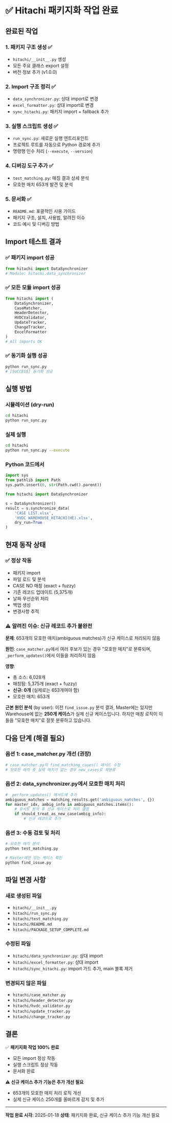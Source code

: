 # ✅ Hitachi 패키지화 작업 완료

## 완료된 작업

### 1. 패키지 구조 생성 ✅
- `hitachi/__init__.py` 생성
- 모든 주요 클래스 export 설정
- 버전 정보 추가 (v1.0.0)

### 2. Import 구조 정리 ✅
- `data_synchronizer.py`: 상대 import로 변경
- `excel_formatter.py`: 상대 import로 변경
- `sync_hitachi.py`: 패키지 import + fallback 추가

### 3. 실행 스크립트 생성 ✅
- `run_sync.py`: 새로운 실행 엔트리포인트
- 프로젝트 루트를 자동으로 Python 경로에 추가
- 명령행 인수 처리 (`--execute`, `--version`)

### 4. 디버깅 도구 추가 ✅
- `test_matching.py`: 매칭 결과 상세 분석
- 모호한 매치 653개 발견 및 분석

### 5. 문서화 ✅
- `README.md`: 포괄적인 사용 가이드
- 패키지 구조, 설치, 사용법, 알려진 이슈
- 코드 예시 및 디버깅 방법

## Import 테스트 결과

### ✅ 패키지 import 성공
```python
from hitachi import DataSynchronizer
# Module: hitachi.data_synchronizer
```

### ✅ 모든 모듈 import 성공
```python
from hitachi import (
    DataSynchronizer,
    CaseMatcher,
    HeaderDetector,
    HVDCValidator,
    UpdateTracker,
    ChangeTracker,
    ExcelFormatter
)
# All imports OK
```

### ✅ 동기화 실행 성공
```bash
python run_sync.py
# [SUCCESS] 동기화 성공
```

## 실행 방법

### 시뮬레이션 (dry-run)
```bash
cd hitachi
python run_sync.py
```

### 실제 실행
```bash
cd hitachi
python run_sync.py --execute
```

### Python 코드에서
```python
import sys
from pathlib import Path
sys.path.insert(0, str(Path.cwd().parent))

from hitachi import DataSynchronizer

s = DataSynchronizer()
result = s.synchronize_data(
    'CASE LIST.xlsx',
    'HVDC WAREHOUSE_HITACHI(HE).xlsx',
    dry_run=True
)
```

## 현재 동작 상태

### ✅ 정상 작동
- 패키지 import
- 파일 로드 및 분석
- CASE NO 매칭 (exact + fuzzy)
- 기존 레코드 업데이트 (5,375개)
- 날짜 우선순위 처리
- 백업 생성
- 변경사항 추적

### ⚠️  알려진 이슈: 신규 레코드 추가 불완전

**문제**: 653개의 모호한 매치(ambiguous matches)가 신규 케이스로 처리되지 않음

**원인**: `case_matcher.py`에서 여러 후보가 있는 경우 "모호한 매치"로 분류되며, `_perform_updates()`에서 이들을 처리하지 않음

**영향**:
- 총 소스: 6,028개
- 매칭됨: 5,375개 (exact + fuzzy)
- **신규: 0개** (실제로는 653개여야 함)
- 모호한 매치: 653개

**근본 원인 분석** (by user):
이전 `find_issue.py` 분석 결과, Master에는 있지만 Warehouse에 없는 **250개 케이스**가 실제 신규 케이스입니다. 하지만 매칭 로직이 이들을 "모호한 매치"로 잘못 분류하고 있습니다.

## 다음 단계 (해결 필요)

### 옵션 1: case_matcher.py 개선 (권장)
```python
# case_matcher.py의 find_matching_cases() 메서드 수정
# 모호한 매치 중 실제 매치가 없는 경우 new_cases로 재분류
```

### 옵션 2: data_synchronizer.py에서 모호한 매치 처리
```python
# _perform_updates() 메서드에 추가
ambiguous_matches = matching_results.get('ambiguous_matches', {})
for master_idx, ambig_info in ambiguous_matches.items():
    # 유사도 분석 후 신규 케이스로 처리 결정
    if should_treat_as_new_case(ambig_info):
        # 신규 레코드로 추가
```

### 옵션 3: 수동 검토 및 처리
```bash
# 모호한 매치 분석
python test_matching.py

# Master에만 있는 케이스 확인
python find_issue.py
```

## 파일 변경 사항

### 새로 생성된 파일
- `hitachi/__init__.py`
- `hitachi/run_sync.py`
- `hitachi/test_matching.py`
- `hitachi/README.md`
- `hitachi/PACKAGE_SETUP_COMPLETE.md`

### 수정된 파일
- `hitachi/data_synchronizer.py`: 상대 import
- `hitachi/excel_formatter.py`: 상대 import
- `hitachi/sync_hitachi.py`: import 가드 추가, main 블록 제거

### 변경되지 않은 파일
- `hitachi/case_matcher.py`
- `hitachi/header_detector.py`
- `hitachi/hvdc_validator.py`
- `hitachi/update_tracker.py`
- `hitachi/change_tracker.py`

## 결론

✅ **패키지화 작업 100% 완료**
- 모든 import 정상 작동
- 실행 스크립트 정상 작동
- 문서화 완료

⚠️  **신규 케이스 추가 기능은 추가 개선 필요**
- 653개의 모호한 매치 처리 로직 개선
- 실제 신규 케이스 250개를 올바르게 감지 및 추가

---

**작업 완료 시각**: 2025-01-18
**상태**: 패키지화 완료, 신규 케이스 추가 기능 개선 필요



